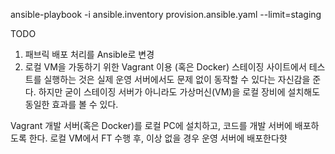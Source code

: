 ansible-playbook -i ansible.inventory provision.ansible.yaml --limit=staging


TODO
1)  패브릭 배포 처리를 Ansible로 변경
2) 로컬 VM을 가동하기 위한 Vagrant 이용 (혹은 Docker)
  스테이징 사이트에서 테스트를 실행하는 것은 실제 운영 서버에서도 문제 없이 동작할 수 있다는 자신감을 준다.
  하지만 굳이 스테이징 서버가 아니라도 가상머신(VM)을 로컬 장비에 설치해도 동일한 효과를 볼 수 있다.

  Vagrant 개발 서버(혹은 Docker)를 로컬 PC에 설치하고, 코드를 개발 서버에 배포하도록 한다.
  로컬 VM에서 FT 수행 후, 이상 없을 경우
  운영 서버에 배포한다햣